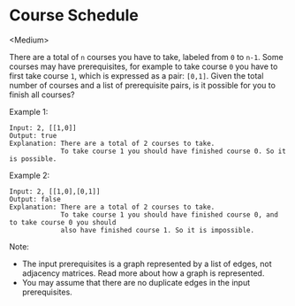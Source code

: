 # Course Schedule

\<Medium>

There are a total of `n` courses you have to take, labeled from `0` to `n-1`.
Some courses may have prerequisites, for example to take course `0` you have to
first take course `1`, which is expressed as a pair: `[0,1]`. Given the total
number of courses and a list of prerequisite pairs, is it possible for you to
finish all courses?

Example 1:

```
Input: 2, [[1,0]] 
Output: true
Explanation: There are a total of 2 courses to take. 
             To take course 1 you should have finished course 0. So it is possible.
```

Example 2:

```
Input: 2, [[1,0],[0,1]]
Output: false
Explanation: There are a total of 2 courses to take. 
             To take course 1 you should have finished course 0, and to take course 0 you should
             also have finished course 1. So it is impossible.
```

Note:
- The input prerequisites is a graph represented by a list of edges, not
  adjacency matrices. Read more about how a graph is represented.
- You may assume that there are no duplicate edges in the input prerequisites.
